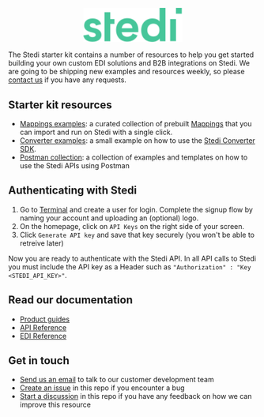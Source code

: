 <p align="center">
  <a href="https://stedi.com">
    <img src = "./images/stedi-logo.svg" width = 200px>
  </a>
</p>


The Stedi starter kit contains a number of resources to help you get started building your own custom EDI solutions and B2B integrations on Stedi. We are going to be shipping new examples and resources weekly, so please [contact us](mailto:team@stedi.con) if you have any requests.

## Starter kit resources
- [Mappings examples](https://github.com/Stedi/starter-kit/tree/main/mappings-examples): a curated collection of prebuilt [Mappings](https://www.stedi.com/docs/mappings) that you can import and run on Stedi with a single click.
- [Converter examples](https://github.com/Stedi/starter-kit/tree/main/converter-examples): a small example on how to use the [Stedi Converter SDK](https://www.stedi.com/docs/converter).
- [Postman collection](https://github.com/Stedi/starter-kit/tree/main/postman-collections-for-import): a collection of examples and templates on how to use the Stedi APIs using Postman

## Authenticating with Stedi

1. Go to [Terminal](https://terminal.stedi.com/) and create a user for login. Complete the signup flow by naming your account and uploading an (optional) logo.
2. On the homepage, click on `API Keys` on the right side of your screen.
6. Click `Generate API key` and save that key securely (you won't be able to retreive later)

Now you are ready to authenticate with the Stedi API. In all API calls to Stedi you must include the API key as a Header such as `"Authorization" : "Key <STEDI_API_KEY>"`.

## Read our documentation
- [Product guides](https://www.stedi.com/docs)
- [API Reference](https://www.stedi.com/docs/api/edi-core)
- [EDI Reference](https://edi.stedi.com/)

## Get in touch
- [Send us an email](mailto:team@stedi.com) to talk to our customer development team
- [Create an issue](https://github.com/Stedi/starter-kit/issues) in this repo if you encounter a bug
- [Start a discussion](https://github.com/Stedi/starter-kit/discussions) in this repo if you have any feedback on how we can improve this resource
